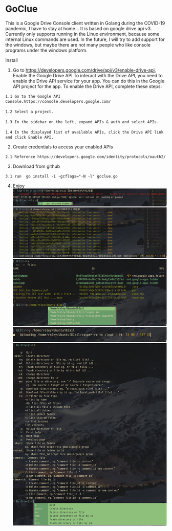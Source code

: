 # GoClue
This is a Google Drive Console client written in Golang during the COVID-19 pandemic, I have to stay at home...
It is based on google drive api v3. Currently only supports running in the Linux environment, because some internal Linux commands are used.
In the future, I will try to add support for the windows, but maybe there are not many people who like console programs under the windows platform.

Install

   1. Go to https://developers.google.com/drive/api/v3/enable-drive-api, 
Enable the Google Drive API
To interact with the Drive API, you need to enable the Drive API service for your app. You can do this in the Google API project for the app.
To enable the Drive API, complete these steps:

    1.1 Go to the Google API Console.https://console.developers.google.com/

    1.2 Select a project.

    1.3 In the sidebar on the left, expand APIs & auth and select APIs.

    1.4 In the displayed list of available APIs, click the Drive API link and click Enable API.

  2.  Create credentials to access your enabled APIs
    
    2.1 Reference https://developers.google.com/identity/protocols/oauth2/
    
  3.  Download from github
    
    3.1 run  go install -i -gcflags="-N -l" goclue.go
  
  4. Enjoy
    ![image](https://github.com/roleyzhang/GoClue/blob/master/img/pic-selected-200831-2255-59.png)
    ![image](https://github.com/roleyzhang/GoClue/blob/master/img/pic-selected-200831-2257-00.png)
    ![image](https://github.com/roleyzhang/GoClue/blob/master/img/pic-selected-200831-2300-53.png)
    ![image](https://github.com/roleyzhang/GoClue/blob/master/img/pic-selected-200831-2301-55.png)
    ![image](https://github.com/roleyzhang/GoClue/blob/master/img/pic-selected-200831-2251-18.png)

    
